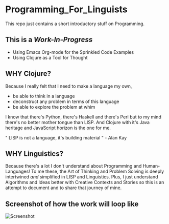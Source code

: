 # Programming_For_Linguists
This repo just contains a short introductory stuff on Programming.

## This is a *Work-In-Progress* 

- Using Emacs Org-mode for the Sprinkled Code Examples
- Using Clojure as a Tool for Thought

## WHY Clojure?

Because I really felt that I need to make a language my own, 
- be able to think in a language
- deconstruct any problem in terms of this language
- be able to explore the problem at whim

I know that there's Python, there's Haskell and there's Perl but to my mind there's no better mother tongue than LISP. 
And Clojure with it's Java heritage and JavaScript horizon is the one for me.

" LISP is not a language, it's building material " - Alan Kay

## WHY Linguistics?

Because there's a lot I don't understand about Programming and Human-Languages! To me these, the Art of Thinking and Problem Solving is 
deeply intertwined _and_ simplified in LISP and Linguistics. Plus, I just understand Algorithms and Ideas better with Creative Contexts and Stories so this is an attempt to document and to share that journey of mine.

## Screenshot of how the work will loop like


![Screenshot](./screenshot.png)
